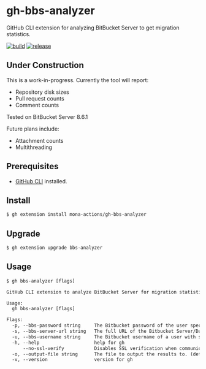 # gh-bbs-analyzer
GitHub CLI extension for analyzing BitBucket Server to get migration statistics.

[![build](https://github.com/mona-actions/gh-migrate-webhook-secrets/actions/workflows/build.yaml/badge.svg)](https://github.com/mona-actions/gh-migrate-webhook-secrets/actions/workflows/build.yaml)
[![release](https://github.com/mona-actions/gh-migrate-webhook-secrets/actions/workflows/release.yaml/badge.svg)](https://github.com/mona-actions/gh-migrate-webhook-secrets/actions/workflows/release.yaml)

## Under Construction
This is a work-in-progress. Currently the tool will report:

- Repository disk sizes
- Pull request counts
- Comment counts

Tested on BitBucket Server 8.6.1

Future plans include:
- Attachment counts
- Multithreading

## Prerequisites
- [GitHub CLI](https://cli.github.com/manual/installation) installed.

## Install

```bash
$ gh extension install mona-actions/gh-bbs-analyzer
```

## Upgrade
```bash
$ gh extension upgrade bbs-analyzer
```

## Usage

```txt
$ gh bbs-analyzer [flags]
```

```txt
GitHub CLI extension to analyze BitBucket Server for migration statistics

Usage:
  gh bbs-analyzer [flags]

Flags:
  -p, --bbs-password string     The Bitbucket password of the user specified by --bbs-username. If not set will be read from BBS_PASSWORD environment variable.
  -s, --bbs-server-url string   The full URL of the Bitbucket Server/Data Center to migrate from. E.g. http://bitbucket.contoso.com:7990
  -u, --bbs-username string     The Bitbucket username of a user with site admin privileges. If not set will be read from BBS_USERNAME environment variable.
  -h, --help                    help for gh
      --no-ssl-verify           Disables SSL verification when communicating with your Bitbucket Server/Data Center instance. All other migration steps will continue to verify SSL. If your Bitbucket instance has a self-signed SSL certificate then setting this flag will allow the migration archive to be exported.
  -o, --output-file string      The file to output the results to. (default "results.csv")
  -v, --version                 version for gh
```